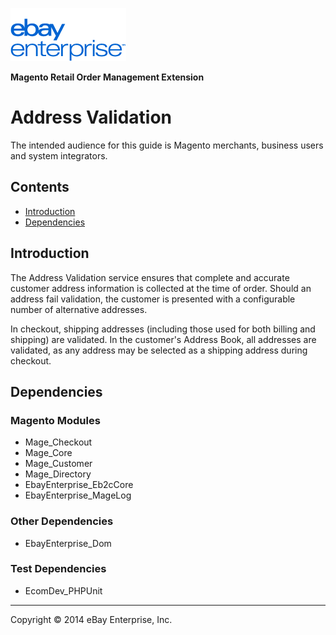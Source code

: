![ebay logo](../../../../../../docs/static/logo-vert.png)

**Magento Retail Order Management Extension**

# Address Validation

The intended audience for this guide is Magento merchants, business users and system integrators.

## Contents

- [Introduction](#introduction)
- [Dependencies](#dependencies)

## Introduction

The Address Validation service ensures that complete and accurate customer address information is collected at the time of order. Should an address fail validation, the customer is presented with a configurable number of alternative addresses.

In checkout, shipping addresses (including those used for both billing and shipping) are validated. In the customer's Address Book, all addresses are validated, as any address may be selected as a shipping address during checkout.

## Dependencies

### Magento Modules

- Mage_Checkout
- Mage_Core
- Mage_Customer
- Mage_Directory
- EbayEnterprise_Eb2cCore
- EbayEnterprise_MageLog

### Other Dependencies

- EbayEnterprise_Dom

### Test Dependencies

- EcomDev_PHPUnit

- - -
Copyright © 2014 eBay Enterprise, Inc.